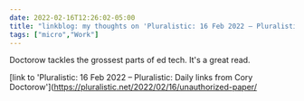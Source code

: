 ```yaml
---
date: 2022-02-16T12:26:02-05:00
title: "linkblog: my thoughts on 'Pluralistic: 16 Feb 2022 – Pluralistic: Daily links from Cory Doctorow'"
tags: ["micro","Work"]
---
```

Doctorow tackles the grossest parts of ed tech. It's a great read.
 
[link to 'Pluralistic: 16 Feb 2022 – Pluralistic: Daily links from Cory Doctorow'](https://pluralistic.net/2022/02/16/unauthorized-paper/
